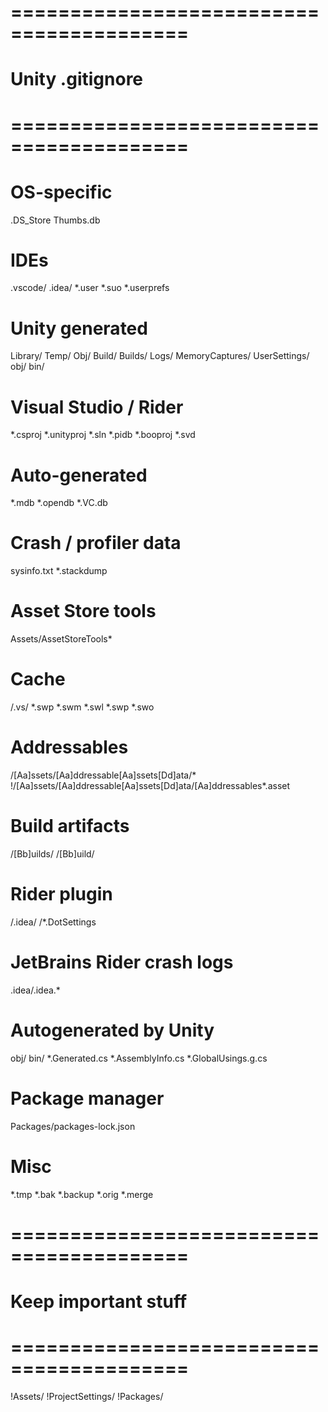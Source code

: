 # =========================================
# Unity .gitignore
# =========================================

# OS-specific
.DS_Store
Thumbs.db

# IDEs
.vscode/
.idea/
*.user
*.suo
*.userprefs

# Unity generated
Library/
Temp/
Obj/
Build/
Builds/
Logs/
MemoryCaptures/
UserSettings/
obj/
bin/

# Visual Studio / Rider
*.csproj
*.unityproj
*.sln
*.pidb
*.booproj
*.svd

# Auto-generated
*.mdb
*.opendb
*.VC.db

# Crash / profiler data
sysinfo.txt
*.stackdump

# Asset Store tools
Assets/AssetStoreTools*

# Cache
/.vs/
*.swp
*.swm
*.swl
*.swp
*.swo

# Addressables
/[Aa]ssets/[Aa]ddressable[Aa]ssets[Dd]ata/*
!/[Aa]ssets/[Aa]ddressable[Aa]ssets[Dd]ata/[Aa]ddressables*.asset

# Build artifacts
/[Bb]uilds/
/[Bb]uild/

# Rider plugin
/.idea/
/*.DotSettings

# JetBrains Rider crash logs
.idea/.idea.*

# Autogenerated by Unity
obj/
bin/
*.Generated.cs
*.AssemblyInfo.cs
*.GlobalUsings.g.cs

# Package manager
Packages/packages-lock.json

# Misc
*.tmp
*.bak
*.backup
*.orig
*.merge

# =========================================
# Keep important stuff
# =========================================
!Assets/
!ProjectSettings/
!Packages/
